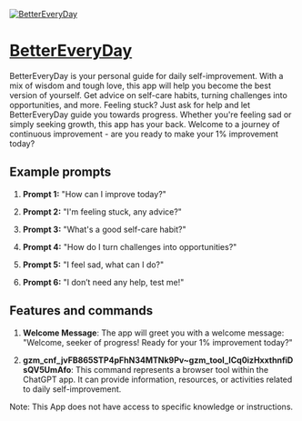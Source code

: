 [![BetterEveryDay](https://files.oaiusercontent.com/file-Ku1uayuPhnhdVoYEczFareL5?se=2123-10-17T00%3A24%3A36Z&sp=r&sv=2021-08-06&sr=b&rscc=max-age%3D31536000%2C%20immutable&rscd=attachment%3B%20filename%3Ddbbe21c5-1d95-4e0f-bd30-8d1109de39e0.png&sig=mYu4hv3a1KuHpYoNy5dCVL7zFkBozJKAM6ZpiN45GP0%3D)](https://chat.openai.com/g/g-8WJSch6ub-bettereveryday)

# [BetterEveryDay](https://chat.openai.com/g/g-8WJSch6ub-bettereveryday)

BetterEveryDay is your personal guide for daily self-improvement. With a mix of wisdom and tough love, this app will help you become the best version of yourself. Get advice on self-care habits, turning challenges into opportunities, and more. Feeling stuck? Just ask for help and let BetterEveryDay guide you towards progress. Whether you're feeling sad or simply seeking growth, this app has your back. Welcome to a journey of continuous improvement - are you ready to make your 1% improvement today?

## Example prompts

1. **Prompt 1:** "How can I improve today?"

2. **Prompt 2:** "I'm feeling stuck, any advice?"

3. **Prompt 3:** "What's a good self-care habit?"

4. **Prompt 4:** "How do I turn challenges into opportunities?"

5. **Prompt 5:** "I feel sad, what can I do?"

6. **Prompt 6:** "I don’t need any help, test me!"


## Features and commands

1. **Welcome Message**: The app will greet you with a welcome message: "Welcome, seeker of progress! Ready for your 1% improvement today?"

2. **gzm_cnf_jvFB865STP4pFhN34MTNk9Pv~gzm_tool_ICq0izHxxthnfiDsQV5UmAfo**: This command represents a browser tool within the ChatGPT app. It can provide information, resources, or activities related to daily self-improvement.

Note: This App does not have access to specific knowledge or instructions.